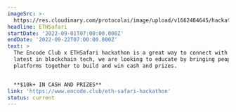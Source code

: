 ```yaml
---
imageSrc: >-
  https://res.cloudinary.com/protocolai/image/upload/v1662484645/hackathons/ethsafari_xa4kin.png
headline: ETHSafari
startDate: '2022-09-01T07:00:00.000Z'
endDate: '2022-09-22T07:00:00.000Z'
text: >
  The Encode Club x ETHSafari hackathon is a great way to connect with the
  latest in blockchain tech, we are looking to educate by bringing people and
  platforms together to build and win cash and prizes.


  **$10k+ IN CASH AND PRIZES**
link: 'https://www.encode.club/eth-safari-hackathon'
status: current
---
```


